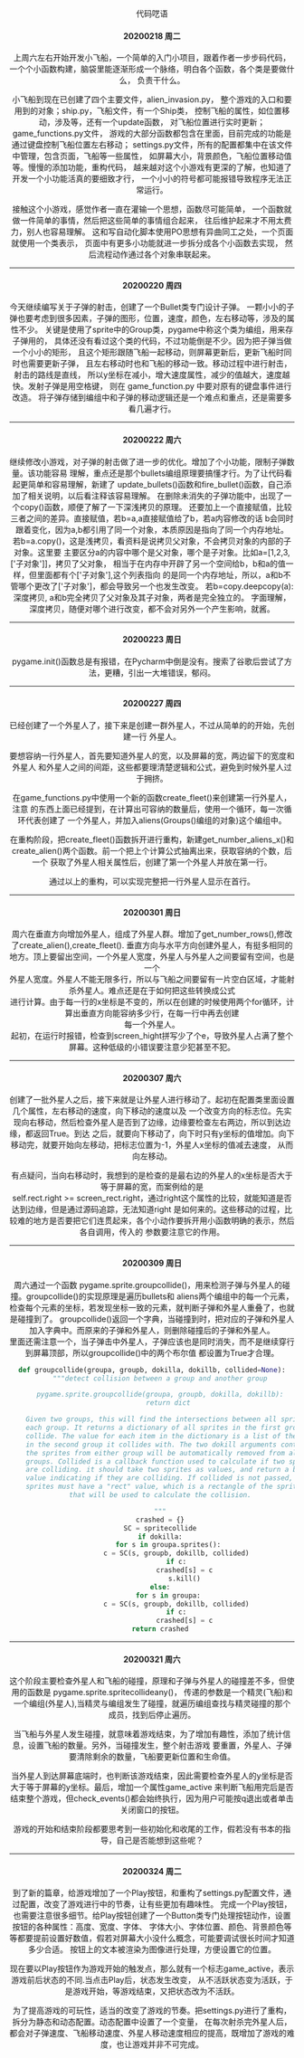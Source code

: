 <center>代码呓语<center>

#### 20200218 周二

上周六左右开始开发小飞船，一个简单的入门小项目，跟着作者一步步码代码，
一个个小函数构建，脑袋里能逐渐形成一个脉络，明白各个函数，各个类是要做什么，
负责干什么。

小飞船到现在已创建了四个主要文件，alien_invasion.py，
整个游戏的入口和要用到的对象；ship.py，飞船文件，有一个Ship类，
控制飞船的属性，如位置移动，涉及等，还有一个update函数，
对飞船位置进行实时更新；game_functions.py文件，
游戏的大部分函数都包含在里面，目前完成的功能是通过键盘控制飞船位置左右移动；
settings.py文件，所有的配置都集中在该文件中管理，包含页面，飞船等一些属性，
如屏幕大小，背景颜色，飞船位置移动值等。慢慢的添加功能，重构代码，
越来越对这个小游戏有更深的了解，也知道了开发一个小功能活真的要细致才行，
一个小小的符号都可能报错导致程序无法正常运行。

接触这个小游戏，感觉作者一直在灌输一个思想，函数尽可能简单，
一个函数就做一件简单的事情，然后把这些简单的事情组合起来，
往后维护起来才不用太费力，别人也容易理解。
这和写自动化脚本使用PO思想有异曲同工之处，一个页面就使用一个类表示，
页面中有更多小功能就进一步拆分成各个小函数去实现，
然后流程动作通过各个对象串联起来。
***
#### 20200220 周四

今天继续编写关于子弹的射击，创建了一个Bullet类专门设计子弹。
一颗小小的子弹也要考虑到很多因素，子弹的图形，位置，速度，颜色，左右移动等，涉及的属性不少。
关键是使用了sprite中的Group类，pygame中称这个类为编组，用来存子弹用的，
具体还没有看过这个类的代码，不过功能倒是不少。因为把子弹当做一个小小的矩形，
且这个矩形跟随飞船一起移动，则屏幕更新后，更新飞船时同时也需要更新子弹，
且左右移动时也和飞船的移动一致。移动过程中进行射击，射击的路线是直线，
所以y坐标在减小，增大速度属性，减少的值越大，速度越快。发射子弹是用空格键，
则在 game_function.py 中要对原有的键盘事件进行改造。
将子弹存储到编组中和子弹的移动逻辑还是一个难点和重点，还是需要多看几遍才行。
***
#### 20200222 周六

继续修改小游戏，对子弹的射击做了进一步的优化。增加了个小功能，限制子弹数量。该功能容易
理解，重点还是那个bullets编组原理要搞懂才行。为了让代码看起更简单和容易理解，新建了
update_bullets()函数和fire_bullet()函数，自己添加了相关说明，以后看注释该容易理解。
在删除未消失的子弹功能中，出现了一个copy()函数，顺便了解了一下深浅拷贝的原理。
还要加上一个直接赋值，比较三者之间的差异。直接赋值，若b=a,a直接赋值给了b，若a内容修改的话
b会同时跟着变化，因为a,b都引用了同一个对象，本质原因是指向了同一个内存地址。  
若b=a.copy()，这是浅拷贝，看资料是说拷贝父对象，不会拷贝对象的内部的子对象。这里要
主要区分a的内容中哪个是父对象，哪个是子对象。比如a=[1,2,3,['子对象']]，拷贝了父对象，
相当于在内存中开辟了另一个空间给b，b和a的值一样，但里面都有个['子对象'],这个列表指向
的是同一个内存地址，所以，a和b不管哪个更改了['子对象']，都会导致另一个也发生改变。
若b=copy.deepcopy(a): 深度拷贝, a和b完全拷贝了父对象及其子对象，两者是完全独立的。
字面理解，深度拷贝，随便对哪个进行改变，都不会对另外一个产生影响，就酱。
***
#### 20200223 周日

pygame.init()函数总是有报错，在Pycharm中倒是没有。搜索了谷歌后尝试了方法，更糟，引出一大堆错误，郁闷。

***
#### 20200227 周四

已经创建了一个外星人了，接下来是创建一群外星人，不过从简单的的开始，先创建一行
外星人。

要想容纳一行外星人，首先要知道外星人的宽，以及屏幕的宽，两边留下的宽度和外星人
和外星人之间的间距，这些都要理清楚逻辑和公式，避免到时候外星人过于拥挤。

在game_functions.py中使用一个新的函数create_fleet()来创建第一行外星人，注意
的东西上面已经提到，在计算出可容纳的数量后，使用一个循环，每一次循环代表创建了
一个外星人，并加入aliens(Groups()编组的对象)这个编组中。

在重构阶段，把create_fleet()函数拆开进行重构，新建get_number_aliens_x()和
create_alien()两个函数。前一个把上个计算公式抽离出来，获取容纳的个数，后一个
获取了外星人相关属性后，创建了第一个外星人并放在第一行。

通过以上的重构，可以实现完整把一行外星人显示在首行。
***
#### 20200301 周日 

周六在垂直方向增加外星人，组成了外星人群。增加了get_number_rows(),修改了create_alien(),create_fleet().
垂直方向与水平方向创建外星人，有挺多相同的地方。顶上要留出空间，一个外星人宽度，外星人与外星人之间要留有空间，也是一个  
外星人宽度。外星人不能无限多行，所以与飞船之间要留有一片空白区域，才能射杀外星人。难点还是在于如何把这些转换成公式  
进行计算。由于每一行的x坐标是不变的，所以在创建的时候使用两个for循环，计算出垂直方向能容纳多少行，在每一行中再去创建  
每一个外星人。  
起初，在运行时报错，检查到screen_hight拼写少了个e，导致外星人占满了整个屏幕。这种低级的小错误要注意少犯甚至不犯。
***
#### 20200307 周六

创建了一批外星人之后，接下来就是让外星人进行移动了。起初在配置类里面设置几个属性，左右移动的速度，向下移动的速度以及
一个改变方向的标志位。先实现向右移动，然后检查外星人是否到了边缘，边缘要检查左右两边，所以到达边缘，都返回True。到达
之后，就要向下移动了，向下时只有y坐标的值增加。向下移动完，就要开始向左移动，把标志位置为-1，外星人x坐标的值减去速度，
从而向左移动。

有点疑问，当向右移动时，我想到的是检查的是最右边的外星人的x坐标是否大于等于屏幕的宽，而案例给的是  
self.rect.right >= screen_rect.right，通过right这个属性的比较，就能知道是否达到边缘，但是通过源码追踪，无法知道right
是如何来的。这些移动的过程，比较难的地方是否要把它们连贯起来，各个小动作要拆开用小函数明确的表示，然后各自调用，传入的
参数要注意它的作用。
***
#### 20200309 周日  

周六通过一个函数 pygame.sprite.groupcollide()，用来检测子弹与外星人的碰撞。groupcollide()的实现原理是遍历bullets和
aliens两个编组中的每一个元素，检查每个元素的坐标，若发现坐标一致的元素，就判断子弹和外星人重叠了，也就是碰撞到了。
groupcollide()返回一个字典，当碰撞到时，把对应的子弹和外星人加入字典中。而原来的子弹和外星人，则删除碰撞后的子弹和外星人。  
里面还需注意一个，当子弹击中外星人，子弹应该也是同时消失，而不是继续穿行到屏幕顶部，所以groupcollide()中的两个布尔值
都设置为True才合理。
```python
def groupcollide(groupa, groupb, dokilla, dokillb, collided=None):
    """detect collision between a group and another group

    pygame.sprite.groupcollide(groupa, groupb, dokilla, dokillb):
        return dict

    Given two groups, this will find the intersections between all sprites in
    each group. It returns a dictionary of all sprites in the first group that
    collide. The value for each item in the dictionary is a list of the sprites
    in the second group it collides with. The two dokill arguments control if
    the sprites from either group will be automatically removed from all
    groups. Collided is a callback function used to calculate if two sprites
    are colliding. it should take two sprites as values, and return a bool
    value indicating if they are colliding. If collided is not passed, all
    sprites must have a "rect" value, which is a rectangle of the sprite area
    that will be used to calculate the collision.

    """
    crashed = {}
    SC = spritecollide
    if dokilla:
        for s in groupa.sprites():
            c = SC(s, groupb, dokillb, collided)
            if c:
                crashed[s] = c
                s.kill()
    else:
        for s in groupa:
            c = SC(s, groupb, dokillb, collided)
            if c:
                crashed[s] = c
    return crashed
```
 ***
#### 20200321 周六

这个阶段主要检查外星人和飞船的碰撞，原理和子弹与外星人的碰撞差不多，但使用的函数是 pygame.sprite.spritecollideany()，
传递的参数是一个精灵(飞船)和一个编组(外星人),当精灵与编组发生了碰撞，就遍历编组查找与精灵碰撞的那个成员，找到后停止遍历。

当飞船与外星人发生碰撞，就意味着游戏结束，为了增加有趣性，添加了统计信息，设置飞船的数量。另外，当碰撞发生，整个射击游戏
要重置，外星人、子弹要清除剩余的数量，飞船要更新位置和生命值。

当外星人到达屏幕底端时，也判断该游戏结束，因此需要检查外星人的y坐标是否大于等于屏幕的y坐标。最后，增加一个属性game_active
来判断飞船用完后是否结束整个游戏，但check_events()都会始终执行，因为用户可能按q退出或者单击关闭窗口的按钮。  

游戏的开始和结束阶段都要思考到一些初始化和收尾的工作，假若没有书本的指导，自己是否能想到这些呢？
***
#### 20200324 周二

到了新的篇章，给游戏增加了一个Play按钮，和重构了settings.py配置文件，通过配置，改变了游戏进行中的节奏，让有些更加有趣味性。 
完成一个Play按钮，也需要注意很多细节。给Play按钮创建了一个Button类专门处理按钮动作，设置按钮的各种属性：高度、宽度、字体、
字体大小、字体位置、颜色、背景颜色等等都要提前设置好数值，假若对屏幕大小没什么概念，可能要调试很长时间才知道多少合适。
按钮上的文本被渲染为图像进行处理，方便设置它的位置。

现在要以Play按钮作为游戏开始的触发点，那么就有一个标志game_active，表示游戏前后状态的不同.当点击Play后，状态发生改变，
从不活跃状态变为活跃，于是游戏开始，等游戏结束，又把状态改为不活跃。

为了提高游戏的可玩性，适当的改变了游戏的节奏。把settings.py进行了重构，拆分为静态和动态配置。动态配置中设置了一个变量，
在每次射杀完外星人后，都会对子弹速度、飞船移动速度、外星人移动速度相应的提高，既增加了游戏的难度，也让游戏并非不可完成。